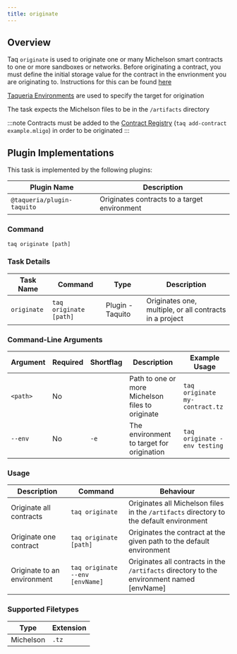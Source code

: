 ```yaml
---
title: originate
---
```


## Overview

Taq `originate` is used to originate one or many Michelson smart contracts to one or more sandboxes or networks. Before originating a contract, you must define the initial storage value for the contract in the envrionment you are originating to. Instructions for this can be found [here](/docs/config/environments)

[Taqueria Environments](/docs/config/environments) are used to specify the target for origination

The task expects the Michelson files to be in the `/artifacts` directory

:::note
Contracts must be added to the [Contract Registry](/docs/tasks/add-contract) (`taq add-contract example.mligo`) in order to be originated
:::

## Plugin Implementations

This task is implemented by the following plugins:

| Plugin Name                  | Description                                    |
| ---------------------------- | ---------------------------------------------- |
| `@taqueria/plugin-taquito`   | Originates contracts to a target environment   |

### Command

```shell
taq originate [path]
``` 


### Task Details

| Task Name      | Command                       | Type                | Description                                             | 
| -------------- | ----------------------------- | ------------------- | ------------------------------------------------------- |
| `originate`    | `taq originate [path]`        | Plugin - Taquito    | Originates one, multiple, or all contracts in a project |

### Command-Line Arguments

| Argument     | Required | Shortflag | Description                                            | Example Usage                                   |
| ------------ | -------- | --------- | ------------------------------------------------ | ----------------------------------------------------- |
| `<path>`     | No       |           | Path to one or more Michelson files to originate | `taq originate my-contract.tz`                        |
|  `--env`     | No       | `-e`      | The environment to target for origination        | `taq originate -env testing`                          |      

### Usage

| Description                 | Command                              | Behaviour                                                                                 |
| --------------------------- | ------------------------------------ | ----------------------------------------------------------------------------------------- |
| Originate all contracts       | `taq originate`                    | Originates all Michelson files in the `/artifacts` directory to the default environment   |
| Originate one contract        | `taq originate [path]`             | Originates the contract at the given path to the default environment                      |
| Originate to an environment   | `taq originate --env [envName]`    | Originates all contracts in the `/artifacts` directory to the environment named [envName] |

 
### Supported Filetypes

| Type             | Extension  |
| ---------------- | ---------- |
| Michelson        | `.tz`      |



